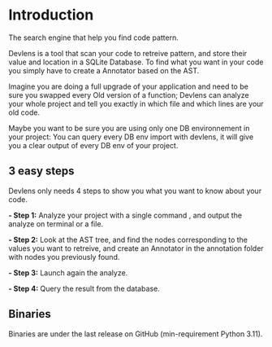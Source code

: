# Introduction


The search engine that help you find code pattern.

Devlens is a tool that scan your code to retreive pattern, and store their value and location in a SQLite Database. 
To find what you want in your code you simply have to create a Annotator based on the AST.

Imagine you are doing a full upgrade of your application and need to be sure you swapped every Old version of a function;
Devlens can analyze your whole project and tell you exactly in which file and which lines are your old code.

Maybe you want to be sure you are using only one DB environnement in your project: You can query every DB env import with devlens, it will give you a clear output of every DB env of your project.


## 3 easy steps

Devlens only needs 4 steps to show you what you want to know about your code.

**- Step 1:** Analyze your project with a single command , and output the analyze on terminal or a file.

**- Step 2:** Look at the AST tree, and find the nodes corresponding to the values you want to retreive, and create an Annotator in the annotation folder with nodes you previously found.

**- Step 3:** Launch again the analyze.

**- Step 4:** Query the result from the database.




## Binaries

Binaries are under the last release on GitHub (min-requirement Python 3.11).